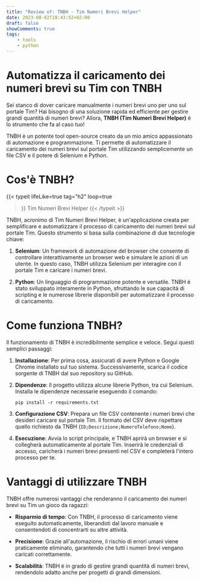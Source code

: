 ```yaml
---
title: "Review of: TNBH - Tim Numeri Brevi Helper"
date: 2023-08-02T18:43:52+02:00
draft: false
showComments: true
tags:
    - tools
    - python
---
```




# Automatizza il caricamento dei numeri brevi su Tim con TNBH

Sei stanco di dover caricare manualmente i numeri brevi uno per uno sul portale Tim? Hai bisogno di una soluzione rapida ed efficiente per gestire grandi quantità di numeri brevi? Allora, **TNBH (Tim Numeri Brevi Helper)** è lo strumento che fa al caso tuo!

TNBH è un potente tool open-source creato da un mio amico appassionato di automazione e programmazione. Ti permette di automatizzare il caricamento dei numeri brevi sul portale Tim utilizzando semplicemente un file CSV e il potere di Selenium e Python.

# Cos'è TNBH?

{{< typeit 
  lifeLike=true
  tag="h2"
  loop=true
>}}
Tim Numeri Brevi Helper
{{< /typeit >}}

TNBH, acronimo di Tim Numeri Brevi Helper, è un'applicazione creata per semplificare e automatizzare il processo di caricamento dei numeri brevi sul portale Tim. Questo strumento si basa sulla combinazione di due tecnologie chiave:

1. **Selenium**: Un framework di automazione del browser che consente di controllare interattivamente un browser web e simulare le azioni di un utente. In questo caso, TNBH utilizza Selenium per interagire con il portale Tim e caricare i numeri brevi.

2. **Python**: Un linguaggio di programmazione potente e versatile. TNBH è stato sviluppato interamente in Python, sfruttando le sue capacità di scripting e le numerose librerie disponibili per automatizzare il processo di caricamento.

# Come funziona TNBH?

Il funzionamento di TNBH è incredibilmente semplice e veloce. Segui questi semplici passaggi:

1. **Installazione**: Per prima cosa, assicurati di avere Python e Google Chrome installato sul tuo sistema.
   Successivamente, scarica il codice sorgente di TNBH dal suo repository su GitHub.

2. **Dipendenze**: Il progetto utilizza alcune librerie Python, tra cui Selenium. Installa le dipendenze necessarie eseguendo il comando:
   ```
   pip install -r requirements.txt
   ```

3. **Configurazione CSV**: Prepara un file CSV contenente i numeri brevi che desideri caricare sul portale Tim.
   Il formato del CSV deve rispettare quello richiesto da TNBH (`ID;Descrizione;NumeroTelefono;Nome`).

4. **Esecuzione**: Avvia lo script principale, e TNBH aprirà un browser e si collegherà automaticamente al portale Tim.
   Inserirà le credenziali di accesso, caricherà i numeri brevi presenti nel CSV e completerà l'intero processo per te.


# Vantaggi di utilizzare TNBH

TNBH offre numerosi vantaggi che renderanno il caricamento dei numeri brevi su Tim un gioco da ragazzi:

- **Risparmio di tempo**: Con TNBH, il processo di caricamento viene eseguito automaticamente, liberandoti dal lavoro manuale e consentendoti di concentrarti su altre attività.

- **Precisione**: Grazie all'automazione, il rischio di errori umani viene praticamente eliminato, garantendo che tutti i numeri brevi vengano caricati correttamente.

- **Scalabilità**: TNBH è in grado di gestire grandi quantità di numeri brevi, rendendolo adatto anche per progetti di grandi dimensioni.